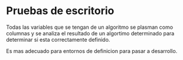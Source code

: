 # Pruebas de escritorio

Todas las variables que se tengan de un algoritmo se plasman como columnas y se analiza el resultado de un algortimo determinado para determinar si esta correctamente definido.  

Es mas adecuado para entornos de definicion para pasar a desarrollo.  

